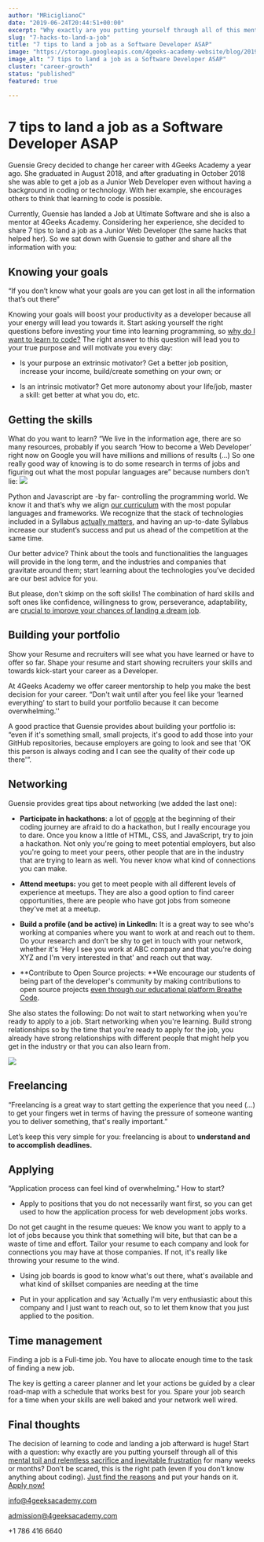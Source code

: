 ```yaml
---
author: "MRiciglianoC"
date: "2019-06-24T20:44:51+00:00"
excerpt: "Why exactly are you putting yourself through all of this mental toil and relentless sacrifice and inevitable frustration for many weeks or months?"
slug: "7-hacks-to-land-a-job"
title: "7 tips to land a job as a Software Developer ASAP"
image: "https://storage.googleapis.com/4geeks-academy-website/blog/2019/06/GUENSE-01-1024x513.jpg"
image_alt: "7 tips to land a job as a Software Developer ASAP"
cluster: "career-growth"
status: "published"
featured: true

---
```


# 7 tips to land a job as a Software Developer ASAP


Guensie Grecy decided to change her career with 4Geeks Academy a year ago. She graduated in August 2018, and after graduating in October 2018 she was able to get a job as a Junior Web Developer even without having a background in coding or technology. With her example, she encourages others to think that learning to code is possible.

Currently, Guensie has landed a Job at Ultimate Software and she is also a mentor at 4Geeks Academy. Considering her experience, she decided to share 7 tips to land a job as a Junior Web Developer (the same hacks that helped her). So we sat down with Guensie to gather and share all the information with you:


## Knowing your goals


“If you don’t know what your goals are you can get lost in all the information that’s out there” 

Knowing your goals will boost your productivity as a developer because all your energy will lead you towards it. Start asking yourself the right questions before investing your time into learning programming, so [why do I want to learn to code?](https://medium.com/elium-academy/learn-to-code-setting-your-goals-and-the-golden-circle-rule-33139cd107fe) The right answer to this question will lead you to your true purpose and will motivate you every day:



 	
  * Is your purpose an extrinsic motivator? Get a better job position, increase your income, build/create something on your own; or

 	
  * Is an intrinsic motivator? Get more autonomy about your life/job, master a skill: get better at what you do, etc.




## Getting the skills


What do you want to learn? “We live in the information age, there are so many resources, probably if you search ‘How to become a Web Developer’ right now on Google you will have millions and millions of results (...) So one really good way of knowing is to do some research in terms of jobs and figuring out what the most popular languages are” because numbers don’t lie: ![](https://storage.googleapis.com/4geeks-academy-website/blog/2019/06/Screen-Shot-2019-06-24-at-4.30.38-PM.png)

Python and Javascript are -by far- controlling the programming world. We know it and that’s why we align [our curriculum](https://storage.googleapis.com/4geeks-academy-website/syllabus/downtown-miami/SYLLABUS%20ONLINE%20II.pdf) with the most popular languages and frameworks. We recognize that the stack of technologies included in a Syllabus [actually matters](https://4geeksacademy.com), and having an up-to-date Syllabus increase our student’s success and put us ahead of the competition at the same time.

Our better advice? Think about the tools and functionalities the languages will provide in the long term, and the industries and companies that gravitate around them; start learning about the technologies you’ve decided are our best advice for you.

But please, don’t skimp on the soft skills! The combination of hard skills and soft ones like confidence, willingness to grow, perseverance, adaptability, are [crucial to improve your chances of landing a dream job](https://business.linkedin.com/talent-solutions/blog/trends-and-research/2018/the-most-in-demand-hard-and-soft-skills-of-2018).


## Building your portfolio


Show your Resume and recruiters will see what you have learned or have to offer so far. Shape your resume and start showing recruiters your skills and towards kick-start your career as a Developer. 

At 4Geeks Academy we offer career mentorship to help you make the best decision for your career. “Don't wait until after you feel like your ‘learned everything’ to start to build your portfolio because it can become overwhelming.''

A good practice that Guensie provides about building your portfolio is: “even if it's something small, small projects, it's good to add those into your GitHub repositories, because employers are going to look and see that 'OK this person is always coding and I can see the quality of their code up there'”.


## Networking


Guensie provides great tips about networking (we added the last one):



 	
  * **Participate in hackathons**: a lot of [people](/us/trends-and-tech/choosing-coding-bootcamp) at the beginning of their coding journey are afraid to do a hackathon, but I really encourage you to dare. Once you know a little of HTML, CSS, and JavaScript, try to join a hackathon. Not only you're going to meet potential employers, but also you're going to meet your peers, other people that are in the industry that are trying to learn as well. You never know what kind of connections you can make.

 	
  * **Attend meetups:** you get to meet people with all different levels of experience at meetups. They are also a good option to find career opportunities, there are people who have got jobs from someone they've met at a meetup.

 	
  * **Build a profile (and be active) in LinkedIn:** It is a great way to see who's working at companies where you want to work at and reach out to them. Do your research and don’t be shy to get in touch with your network, whether it's 'Hey I see you work at ABC company and that you're doing XYZ and I'm very interested in that' and reach out that way.

 	
  * **Contribute to Open Source projects: **We encourage our students of being part of the developer's community by making contributions to open source projects [even through our educational platform Breathe Code](https://www.breatheco.de/contributing).


She also states the following: Do not wait to start networking when you're ready to apply to a job. Start networking when you're learning. Build strong relationships so by the time that you're ready to apply for the job, you already have strong relationships with different people that might help you get in the industry or that you can also learn from.

![](https://storage.googleapis.com/4geeks-academy-website/blog/2019/06/Networking-768x267.jpg)




## Freelancing


“Freelancing is a great way to start getting the experience that you need (...) to get your fingers wet in terms of having the pressure of someone wanting you to deliver something, that's really important.”

Let’s keep this very simple for you: freelancing is about to **understand and to accomplish deadlines.**


## Applying


“Application process can feel kind of overwhelming.” How to start?



 	
  * Apply to positions that you do not necessarily want first, so you can get used to how the application process for web development jobs works.


Do not get caught in the resume queues: We know you want to apply to a lot of jobs because you think that something will bite, but that can be a waste of time and effort. Tailor your resume to each company and look for connections you may have at those companies. If not, it's really like throwing your resume to the wind.



 	
  * Using job boards is good to know what's out there, what's available and what kind of skillset companies are needing at the time

 	
  * Put in your application and say 'Actually I'm very enthusiastic about this company and I just want to reach out, so to let them know that you just applied to the position.




## Time management


Finding a job is a Full-time job. You have to allocate enough time to the task of finding a new job.

The key is getting a career planner and let your actions be guided by a clear road-map with a schedule that works best for you. Spare your job search for a time when your skills are well baked and your network well wired.


## Final thoughts


The decision of learning to code and landing a job afterward is huge! Start with a question: why exactly are you putting yourself through all of this [mental toil and relentless sacrifice and inevitable frustration](/us/trends-and-tech/feelings-learning-coding) for many weeks or months? Don’t be scared, this is the right path (even if you don’t know anything about coding). [Just find the reasons](https://javascriptissexy.com/your-goal-and-purpose-for-learning-programming-will-determine-which-programming-career-path-to-pursue-and-whether-you-will-succeed/) and put your hands on it. [Apply now!](/us/apply)



[info@4geeksacademy.com](mailto:info@4geeksacademy.com)

[admission@4geeksacademy.com](mailto:admission@4geeksacademy.com)

+1 786 416 6640
